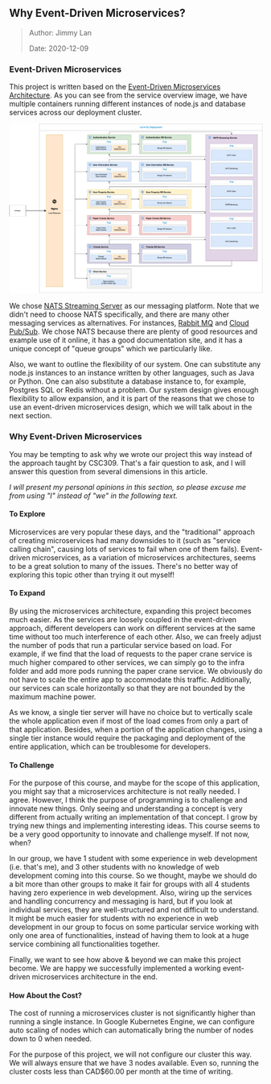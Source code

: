 ## Why Event-Driven Microservices?

> Author: Jimmy Lan
>
> Date: 2020-12-09

### Event-Driven Microservices

This project is written based on the [Event-Driven Microservices Architecture](https://medium.com/trendyol-tech/event-driven-microservice-architecture-91f80ceaa21e). As you can see from the service overview image, we have multiple containers running different instances of node.js and database services across our deployment cluster.

![Services map](service-overview.jpg)

We chose [NATS Streaming Server](https://docs.nats.io/nats-streaming-concepts/intro) as our messaging platform. Note that we didn't need to choose NATS specifically, and there are many other messaging services as alternatives. For instances, [Rabbit MQ](https://www.rabbitmq.com/) and [Cloud Pub/Sub](https://cloud.google.com/pubsub/docs).
We chose NATS because there are plenty of good resources and example use of it online, it has a good documentation site, and it has a unique concept of "queue groups" which we particularly like.

Also, we want to outline the flexibility of our system. One can substitute any node.js instances to an instance written by other languages, such as Java or Python. One can also substitute a database instance to, for example, Postgres SQL or Redis without a problem. Our system design gives enough flexibility to allow expansion, and it is part of the reasons that we chose to use an event-driven microservices design, which we will talk about in the next section.

### Why Event-Driven Microservices

You may be tempting to ask why we wrote our project this way instead of the approach taught by CSC309. That's a fair question to ask, and I will answer this question from several dimensions in this article.

_I will present my personal opinions in this section, so please excuse me from using "I" instead of "we" in the following text._

#### To Explore

Microservices are very popular these days, and the "traditional" approach of creating microservices had many downsides to it (such as "service calling chain", causing lots of services to fail when one of them fails). Event-driven microservices, as a variation of microservices architectures, seems to be a great solution to many of the issues. There's no better way of exploring this topic other than trying it out myself!

#### To Expand

By using the microservices architecture, expanding this project becomes much easier. As the services are loosely coupled in the event-driven approach, different developers can work on different services at the same time without too much interference of each other. Also, we can freely adjust the number of pods that run a particular service based on load. For example, if we find that the load of requests to the paper crane service is much higher compared to other services, we can simply go to the infra folder and add more pods running the paper crane service. We obviously do not have to scale the entire app to accommodate this traffic. Additionally, our services can scale horizontally so that they are not bounded by the maximum machine power.

As we know, a single tier server will have no choice but to vertically scale the whole application even if most of the load comes from only a part of that application. Besides, when a portion of the application changes, using a single tier instance would require the packaging and deployment of the entire application, which can be troublesome for developers.

#### To Challenge

For the purpose of this course, and maybe for the scope of this application, you might say that a microservices architecture is not really needed. I agree. However, I think the purpose of programming is to challenge and innovate new things. Only seeing and understanding a concept is very different from actually writing an implementation of that concept. I grow by trying new things and implementing interesting ideas. This course seems to be a very good opportunity to innovate and challenge myself. If not now, when?

In our group, we have 1 student with some experience in web development (i.e. that's me), and 3 other students with no knowledge of web development coming into this course. So we thought, maybe we should do a bit more than other groups to make it fair for groups with all 4 students having zero experience in web development. Also, wiring up the services and handling concurrency and messaging is hard, but if you look at individual services, they are well-structured and not difficult to understand. It might be much easier for students with no experience in web development in our group to focus on some particular service working with only one area of functionalities, instead of having them to look at a huge service combining all functionalities together.

Finally, we want to see how above & beyond we can make this project become. We are happy we successfully implemented a working event-driven microservices architecture in the end.

#### How About the Cost?

The cost of running a microservices cluster is not significantly higher than running a single instance. In Google Kubernetes Engine, we can configure auto scaling of nodes which can automatically bring the number of nodes down to 0 when needed.

For the purpose of this project, we will not configure our cluster this way. We will always ensure that we have 3 nodes available. Even so, running the cluster costs less than CAD\$60.00 per month at the time of writing.
